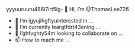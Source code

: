 yyyuuruuru486i7irt5ig- 👋 Hi, I’m @ThomasLee726
- 👀 I’m igyujihgftyuinterested in ...
- 🌱 I’m currently leargtfdrt43ening ...
- 💞️ I’ghfvghty54m looking to collaborate on ...
- 📫 How to reach me ...

<!---
ThomasLee726/ThomasLee726 is a ✨ spgtrfvgt54gvt5tgbgt5gbv nhu7gtfvdfghjuhgfecial ✨ repository because its `README.md` (this file) appears on your GitHub profile.
You can click the Preview link to take a gfthgftgnbju7ythjklolook at your changes.
--->
